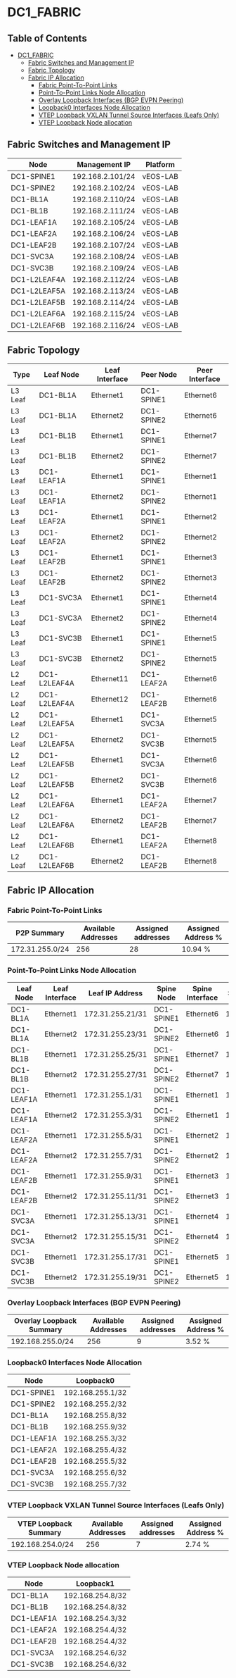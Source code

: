 # DC1_FABRIC

## Table of Contents

- [DC1_FABRIC](#dc1fabric )
  - [Fabric Switches and Management IP](#fabric-switches-and-management-ip)
  - [Fabric Topology](#fabric-topology)
  - [Fabric IP Allocation](#fabric-ip-allocation)
    - [Fabric Point-To-Point Links](#fabric-point-to-point-links)
    - [Point-To-Point Links Node Allocation](#point-to-point-links-node-allocation)
    - [Overlay Loopback Interfaces (BGP EVPN Peering)](#overlay-loopback-interfaces-bgp-evpn-peering)
    - [Loopback0 Interfaces Node Allocation](#loopback0-interfaces-node-allocation)
    - [VTEP Loopback VXLAN Tunnel Source Interfaces (Leafs Only)](#vtep-loopback-vxlan-tunnel-source-interfaces-leafs-only)
    - [VTEP Loopback Node allocation](#vtep-loopback-node-allocation)

## Fabric Switches and Management IP

| Node | Management IP | Platform |
| ---- | ------------- | -------- |
| DC1-SPINE1 | 192.168.2.101/24 | vEOS-LAB |
| DC1-SPINE2 | 192.168.2.102/24 | vEOS-LAB |
| DC1-BL1A | 192.168.2.110/24 | vEOS-LAB |
| DC1-BL1B | 192.168.2.111/24 | vEOS-LAB |
| DC1-LEAF1A | 192.168.2.105/24 | vEOS-LAB |
| DC1-LEAF2A | 192.168.2.106/24 | vEOS-LAB |
| DC1-LEAF2B | 192.168.2.107/24 | vEOS-LAB |
| DC1-SVC3A | 192.168.2.108/24 | vEOS-LAB |
| DC1-SVC3B | 192.168.2.109/24 | vEOS-LAB |
| DC1-L2LEAF4A | 192.168.2.112/24 | vEOS-LAB |
| DC1-L2LEAF5A | 192.168.2.113/24 | vEOS-LAB |
| DC1-L2LEAF5B | 192.168.2.114/24 | vEOS-LAB |
| DC1-L2LEAF6A | 192.168.2.115/24 | vEOS-LAB |
| DC1-L2LEAF6B | 192.168.2.116/24 | vEOS-LAB |

## Fabric Topology

| Type | Leaf Node | Leaf Interface | Peer Node | Peer Interface |
| ---- | --------- | -------------- | --------- | -------------- |
| L3 Leaf | DC1-BL1A | Ethernet1 | DC1-SPINE1 | Ethernet6 |
| L3 Leaf | DC1-BL1A | Ethernet2 | DC1-SPINE2 | Ethernet6 |
| L3 Leaf | DC1-BL1B | Ethernet1 | DC1-SPINE1 | Ethernet7 |
| L3 Leaf | DC1-BL1B | Ethernet2 | DC1-SPINE2 | Ethernet7 |
| L3 Leaf | DC1-LEAF1A | Ethernet1 | DC1-SPINE1 | Ethernet1 |
| L3 Leaf | DC1-LEAF1A | Ethernet2 | DC1-SPINE2 | Ethernet1 |
| L3 Leaf | DC1-LEAF2A | Ethernet1 | DC1-SPINE1 | Ethernet2 |
| L3 Leaf | DC1-LEAF2A | Ethernet2 | DC1-SPINE2 | Ethernet2 |
| L3 Leaf | DC1-LEAF2B | Ethernet1 | DC1-SPINE1 | Ethernet3 |
| L3 Leaf | DC1-LEAF2B | Ethernet2 | DC1-SPINE2 | Ethernet3 |
| L3 Leaf | DC1-SVC3A | Ethernet1 | DC1-SPINE1 | Ethernet4 |
| L3 Leaf | DC1-SVC3A | Ethernet2 | DC1-SPINE2 | Ethernet4 |
| L3 Leaf | DC1-SVC3B | Ethernet1 | DC1-SPINE1 | Ethernet5 |
| L3 Leaf | DC1-SVC3B | Ethernet2 | DC1-SPINE2 | Ethernet5 |
| L2 Leaf | DC1-L2LEAF4A | Ethernet11 | DC1-LEAF2A | Ethernet6 |
| L2 Leaf | DC1-L2LEAF4A | Ethernet12 | DC1-LEAF2B | Ethernet6 |
| L2 Leaf | DC1-L2LEAF5A | Ethernet1 | DC1-SVC3A | Ethernet5 |
| L2 Leaf | DC1-L2LEAF5A | Ethernet2 | DC1-SVC3B | Ethernet5 |
| L2 Leaf | DC1-L2LEAF5B | Ethernet1 | DC1-SVC3A | Ethernet6 |
| L2 Leaf | DC1-L2LEAF5B | Ethernet2 | DC1-SVC3B | Ethernet6 |
| L2 Leaf | DC1-L2LEAF6A | Ethernet1 | DC1-LEAF2A | Ethernet7 |
| L2 Leaf | DC1-L2LEAF6A | Ethernet2 | DC1-LEAF2B | Ethernet7 |
| L2 Leaf | DC1-L2LEAF6B | Ethernet1 | DC1-LEAF2A | Ethernet8 |
| L2 Leaf | DC1-L2LEAF6B | Ethernet2 | DC1-LEAF2B | Ethernet8 |

## Fabric IP Allocation

### Fabric Point-To-Point Links

| P2P Summary | Available Addresses | Assigned addresses | Assigned Address % |
| ----------- | ------------------- | ------------------ | ------------------ |
| 172.31.255.0/24 | 256 | 28 | 10.94 % |

### Point-To-Point Links Node Allocation

| Leaf Node | Leaf Interface | Leaf IP Address | Spine Node | Spine Interface | Spine IP Address |
| --------- | -------------- | --------------- | ---------- | --------------- | ---------------- |
| DC1-BL1A | Ethernet1 | 172.31.255.21/31 | DC1-SPINE1 | Ethernet6 | 172.31.255.20/31 |
| DC1-BL1A | Ethernet2 | 172.31.255.23/31 | DC1-SPINE2 | Ethernet6 | 172.31.255.22/31 |
| DC1-BL1B | Ethernet1 | 172.31.255.25/31 | DC1-SPINE1 | Ethernet7 | 172.31.255.24/31 |
| DC1-BL1B | Ethernet2 | 172.31.255.27/31 | DC1-SPINE2 | Ethernet7 | 172.31.255.26/31 |
| DC1-LEAF1A | Ethernet1 | 172.31.255.1/31 | DC1-SPINE1 | Ethernet1 | 172.31.255.0/31 |
| DC1-LEAF1A | Ethernet2 | 172.31.255.3/31 | DC1-SPINE2 | Ethernet1 | 172.31.255.2/31 |
| DC1-LEAF2A | Ethernet1 | 172.31.255.5/31 | DC1-SPINE1 | Ethernet2 | 172.31.255.4/31 |
| DC1-LEAF2A | Ethernet2 | 172.31.255.7/31 | DC1-SPINE2 | Ethernet2 | 172.31.255.6/31 |
| DC1-LEAF2B | Ethernet1 | 172.31.255.9/31 | DC1-SPINE1 | Ethernet3 | 172.31.255.8/31 |
| DC1-LEAF2B | Ethernet2 | 172.31.255.11/31 | DC1-SPINE2 | Ethernet3 | 172.31.255.10/31 |
| DC1-SVC3A | Ethernet1 | 172.31.255.13/31 | DC1-SPINE1 | Ethernet4 | 172.31.255.12/31 |
| DC1-SVC3A | Ethernet2 | 172.31.255.15/31 | DC1-SPINE2 | Ethernet4 | 172.31.255.14/31 |
| DC1-SVC3B | Ethernet1 | 172.31.255.17/31 | DC1-SPINE1 | Ethernet5 | 172.31.255.16/31 |
| DC1-SVC3B | Ethernet2 | 172.31.255.19/31 | DC1-SPINE2 | Ethernet5 | 172.31.255.18/31 |

### Overlay Loopback Interfaces (BGP EVPN Peering)

| Overlay Loopback Summary | Available Addresses | Assigned addresses | Assigned Address % |
| ------------------------ | ------------------- | ------------------ | ------------------ |
| 192.168.255.0/24 | 256 | 9 | 3.52 % |

### Loopback0 Interfaces Node Allocation

| Node | Loopback0 |
| ---- | --------- |
| DC1-SPINE1 | 192.168.255.1/32 |
| DC1-SPINE2 | 192.168.255.2/32 |
| DC1-BL1A | 192.168.255.8/32 |
| DC1-BL1B | 192.168.255.9/32 |
| DC1-LEAF1A | 192.168.255.3/32 |
| DC1-LEAF2A | 192.168.255.4/32 |
| DC1-LEAF2B | 192.168.255.5/32 |
| DC1-SVC3A | 192.168.255.6/32 |
| DC1-SVC3B | 192.168.255.7/32 |

### VTEP Loopback VXLAN Tunnel Source Interfaces (Leafs Only)

| VTEP Loopback Summary | Available Addresses | Assigned addresses | Assigned Address % |
| --------------------- | ------------------- | ------------------ | ------------------ |
| 192.168.254.0/24 | 256 | 7 | 2.74 % |

### VTEP Loopback Node allocation

| Node | Loopback1 |
| ---- | --------- |
| DC1-BL1A | 192.168.254.8/32 |
| DC1-BL1B | 192.168.254.8/32 |
| DC1-LEAF1A | 192.168.254.3/32 |
| DC1-LEAF2A | 192.168.254.4/32 |
| DC1-LEAF2B | 192.168.254.4/32 |
| DC1-SVC3A | 192.168.254.6/32 |
| DC1-SVC3B | 192.168.254.6/32 |
